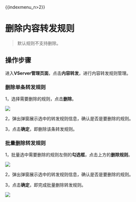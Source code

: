 {{indexmenu_n>2}}

# 删除内容转发规则

> 默认规则不支持删除。


## 操作步骤

进入**VServer管理页面**，点击**内容转发**，进行内容转发规则管理。

### 删除单条转发规则

1，选择需要删除的规则，点击**删除**。

![](https://static.ucloud.cn/1794b095a27547fc8fa9139273469fa2.png)

2，弹出弹窗展示选中的转发规则信息，确认是否是要删除的规则。

3，点击**确定**，即删除该条转发规则。

### 批量删除转发规则

1，批量选中需要删除的规则左侧的**勾选框**，点击上方的**删除规则**。

![](https://static.ucloud.cn/572f8e7ee3844e838ca1b861171e7f65.png)

2，弹出弹窗展示选中的转发规则信息，确认是否是要删除的规则。

3，点击**确定**，即完成批量删除转发规则。

 [![](https://static.ucloud.cn/708409d71c0a4a8c8d1fbd6fe3417b36.png)](https://github.com/UCloudDocs/UCloud-document/issues/3)
